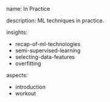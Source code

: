 name: In Practice

description: ML techniques in practice.

insights:
  - recap-of-ml-technologies
  - semi-supervised-learning
  - selecting-data-features
  - overfitting
  
aspects:
  - introduction
  - workout
 